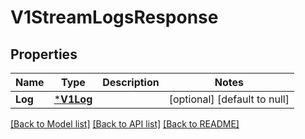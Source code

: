 # V1StreamLogsResponse

## Properties
Name | Type | Description | Notes
------------ | ------------- | ------------- | -------------
**Log** | [***V1Log**](v1Log.md) |  | [optional] [default to null]

[[Back to Model list]](../README.md#documentation-for-models) [[Back to API list]](../README.md#documentation-for-api-endpoints) [[Back to README]](../README.md)


